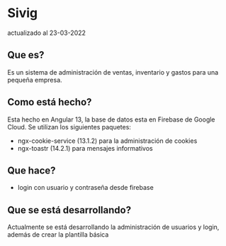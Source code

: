 # Sivig

actualizado al 23-03-2022


## Que es? 
Es un sistema de administración de ventas, inventario y gastos para una pequeña empresa.

## Como está hecho?
Esta hecho en Angular 13,  la base de datos esta en Firebase de Google Cloud.
Se utilizan los siguientes paquetes:
-   ngx-cookie-service (13.1.2) para la administración de cookies
-   ngx-toastr (14.2.1) para mensajes informativos

## Que hace?
- login con usuario y contraseña desde firebase

## Que se está desarrollando?
Actualmente se está desarrollando la administración de usuarios y login, además de crear la plantilla básica
